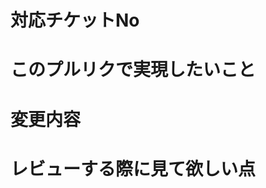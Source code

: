 # 対応チケットNo
<!-- Redmineなどタスク管理を別のアプリで行っている場合、そのチケットNoを記入する -->

# このプルリクで実現したいこと
<!-- 商品一覧ページでマウスホバーで詳細情報を表示したいとか、××のパフォーマンスを改善したいとか -->

# 変更内容
<!-- ビューの変更がある場合はスクショも添付する -->

# レビューする際に見て欲しい点
<!-- ここがこの書き方であっているか、もっといいか書き方はないかなど -->
